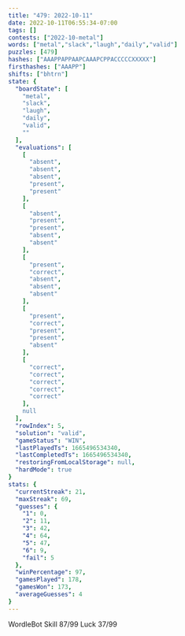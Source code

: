 ```yaml
---
title: "479: 2022-10-11"
date: 2022-10-11T06:55:34-07:00
tags: []
contests: ["2022-10-metal"]
words: ["metal","slack","laugh","daily","valid"]
puzzles: [479]
hashes: ["AAAPPAPPAAPCAAAPCPPACCCCCXXXXX"]
firsthashes: ["AAAPP"]
shifts: ["bhtrn"]
state: {
  "boardState": [
    "metal",
    "slack",
    "laugh",
    "daily",
    "valid",
    ""
  ],
  "evaluations": [
    [
      "absent",
      "absent",
      "absent",
      "present",
      "present"
    ],
    [
      "absent",
      "present",
      "present",
      "absent",
      "absent"
    ],
    [
      "present",
      "correct",
      "absent",
      "absent",
      "absent"
    ],
    [
      "present",
      "correct",
      "present",
      "present",
      "absent"
    ],
    [
      "correct",
      "correct",
      "correct",
      "correct",
      "correct"
    ],
    null
  ],
  "rowIndex": 5,
  "solution": "valid",
  "gameStatus": "WIN",
  "lastPlayedTs": 1665496534340,
  "lastCompletedTs": 1665496534340,
  "restoringFromLocalStorage": null,
  "hardMode": true
}
stats: {
  "currentStreak": 21,
  "maxStreak": 69,
  "guesses": {
    "1": 0,
    "2": 11,
    "3": 42,
    "4": 64,
    "5": 47,
    "6": 9,
    "fail": 5
  },
  "winPercentage": 97,
  "gamesPlayed": 178,
  "gamesWon": 173,
  "averageGuesses": 4
}
---
```


<!-- more -->
WordleBot
Skill 87/99
Luck 37/99

